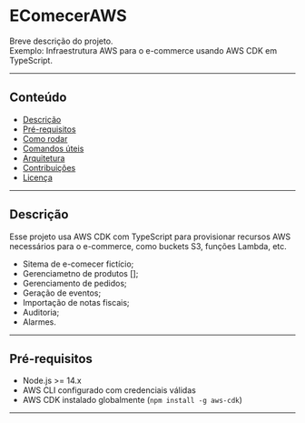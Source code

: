 # EComecerAWS

Breve descrição do projeto.  
Exemplo: Infraestrutura AWS para o e-commerce usando AWS CDK em TypeScript.

---

## Conteúdo

- [Descrição](#descrição)
- [Pré-requisitos](#pré-requisitos)
- [Como rodar](#como-rodar)
- [Comandos úteis](#comandos-úteis)
- [Arquitetura](#arquitetura)
- [Contribuições](#contribuições)
- [Licença](#licença)

---

## Descrição

Esse projeto usa AWS CDK com TypeScript para provisionar recursos AWS necessários para o e-commerce, como buckets S3, funções Lambda, etc.

- Sitema de e-comecer fictício;
- Gerenciametno de produtos [];
- Gerenciamento de pedidos;
- Geração de eventos;
- Importação de notas fiscais;
- Auditoria;
- Alarmes.

---

## Pré-requisitos

- Node.js >= 14.x  
- AWS CLI configurado com credenciais válidas  
- AWS CDK instalado globalmente (`npm install -g aws-cdk`)  

---
